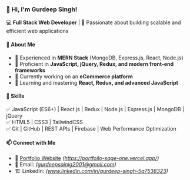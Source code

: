

### 👋 Hi, I'm Gurdeep Singh!  
💻 **Full Stack Web Developer** | 🚀 Passionate about building scalable and efficient web applications  

#### 🚀 About Me  
- 🔹 Experienced in **MERN Stack** (MongoDB, Express.js, React, Node.js)  
- 🔹 Proficient in **JavaScript, jQuery, Redux, and modern front-end frameworks**  
- 🔹 Currently working on an **eCommerce platform**  
- 🔹 Learning and mastering **React, Redux, and advanced JavaScript**  

#### 📌 Skills  
✅ JavaScript (ES6+) | React.js | Redux | Node.js | Express.js | MongoDB | jQuery  
✅ HTML5 | CSS3 | TailwindCSS  
✅ Git | GitHub | REST APIs | Firebase | Web Performance Optimization  

#### 📫 Connect with Me  
- 🔗 [Portfolio Website](#) *(https://portfoilo-sage-one.vercel.app/)*  
- 📧 Email: *(gurdeepsainig2001@gmail.com)*  
- 🏗️ LinkedIn: *(www.linkedin.com/in/gurdeep-singh-5a7538323)*  
